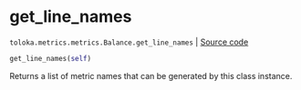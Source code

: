 # get_line_names
`toloka.metrics.metrics.Balance.get_line_names` | [Source code](https://github.com/Toloka/toloka-kit/blob/v1.0.1/src/metrics/metrics.py#L174)

```python
get_line_names(self)
```

Returns a list of metric names that can be generated by this class instance.

